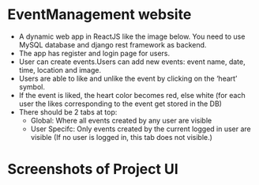 # EventManagement website
 - A dynamic web app in ReactJS like the image below. You need to use MySQL database and django rest framework as backend.
 - The app has register and login page for users.
 - User can create events.Users can add new events: event name, date, time, location and image.
 - Users are able to like and unlike the event by clicking on the ‘heart’ symbol.
 - If the event is liked, the heart color becomes red, else white (for each user the likes corresponding to the event get stored in the DB)
 - There should be 2 tabs at top:
   - Global: Where all events created by any user are visible
   - User Specifc: Only events created by the current logged in user are visible (If no user is logged in, this tab does not visible.)

# Screenshots of Project UI


